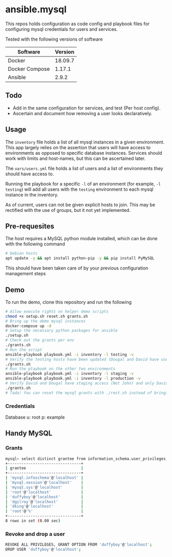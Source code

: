 # ansible.mysql

This repos holds configuration as code config and playbook files for configuring mysql
credentials for users and services.

Tested with the following versions of software

|Software       |Version    |
|---------------|-----------|
|Docker         | 18.09.7   |
|Docker Compose | 1.17.1    |
|Ansible        | 2.9.2     |

## Todo

- Add in the same configuration for services, and test (Per host config).
- Ascertain and document how removing a user looks declaratively.

## Usage

The `inventory` file holds a list of all mysql instances in a given environment.
This app largely relies on the assertion that users will have access to environments as opposed
to specific database instances.
Services should work with limits and host-names, but this can be ascertained later.

The `vars/users.yml` file holds a list of users and a list of environments they should have access to.

Running the playbook for a specific `-l` of an environment (for example, `-l testing`) will add all users with the 
`testing` environment to each mysql instance in the inventory.

As of current, users can not be given explicit hosts to join. This may be rectified with the use of groups, but it not
yet implemented.

## Pre-requesites

The host requires a MySQL python module installed, which can be done with the following command

```bash
# Debian hosts
apt update -y && apt install python-pip -y && pip install PyMySQL
```

This should have been taken care of by your previous configuration management steps

## Demo

To run the demo, clone this repository and run the following

```bash
# Allow execute rights on helper demo scripts
chmod +x setup.sh reset.sh grants.sh
# Bring up the demo mysql instances
docker-compose up -d
# Setup the necessary python packages for ansible
./setup.sh
# Check out the grants per env
./grants.sh
# Run the script
ansible-playbook playbook.yml -i inventory -l testing -v
# Verify the testing hosts have been updated (Dougal and David have users, but John does not)
./grants.sh
# Run the playbook on the other two environments
ansible-playbook playbook.yml -i inventory -l staging -v
ansible-playbook playbook.yml -i inventory -l production -v
# Verify David and Dougal have staging access (Not John) and only David has a production account
./grants.sh
# Tada! You can reset the mysql grants with ./rest.sh instead of bringing up the docker environment again
```

### Credentials

Database
u: root
p: example

## Handy MySQL

### Grants

```bash
mysql> select distinct grantee from information_schema.user_privileges;
+--------------------------------+
| grantee                        |
+--------------------------------+
| 'mysql.infoschema'@'localhost' |
| 'mysql.session'@'localhost'    |
| 'mysql.sys'@'localhost'        |
| 'root'@'localhost'             |
| 'duffyboy'@'localhost'         |
| 'dgilroy'@'localhost'          |
| 'dking'@'localhost'            |
| 'root'@'%'                     |
+--------------------------------+
8 rows in set (0.00 sec)
```

### Revoke and drop a user
```bash
REVOKE ALL PRIVILEGES, GRANT OPTION FROM 'duffyboy'@'localhost';
DROP USER 'duffyboy'@'localhost';
```